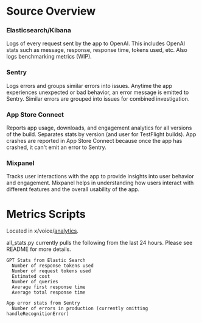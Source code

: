 # Source Overview

### Elasticsearch/Kibana
Logs of every request sent by the app to OpenAI. This includes OpenAI stats such as message, response, response time, tokens used, etc. Also logs benchmarking metrics (WIP).

### Sentry
Logs errors and groups similar errors into issues. Anytime the app experiences unexpected or bad behavior, an error message is emitted to Sentry. Similar errors are grouped into issues for combined investigation.

### App Store Connect
Reports app usage, downloads, and engagement analytics for all versions of the build. Separates stats by version (and user for TestFlight builds). App crashes are reported in App Store Connect because once the app has crashed, it can't emit an error to Sentry.

### Mixpanel
Tracks user interactions with the app to provide insights into user behavior and engagement. Mixpanel helps in understanding how users interact with different features and the overall usability of the app.


# Metrics Scripts
Located in x/voice/[analytics](https://github.com/harmony-one/x/blob/main/voice/analytics/README.md).

all_stats.py currently pulls the following from the last 24 hours. Please see README for more details. 
```
GPT Stats from Elastic Search
  Number of response tokens used
  Number of request tokens used
  Estimated cost
  Number of queries
  Average first response time
  Average total response time

App error stats from Sentry
  Number of errors in production (currently omitting handleRecognitionError)
  ```